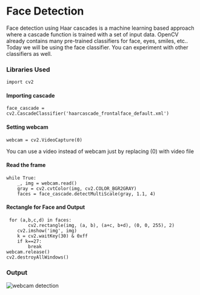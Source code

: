 
# **Face  Detection**

Face detection using Haar cascades is a machine learning based approach where a cascade function is trained with a set of input data. OpenCV already contains many pre-trained classifiers for face, eyes, smiles, etc.. Today we will be using the face classifier. You can experiment with other classifiers as well.

### Libraries Used

```
import cv2
```

#### Importing cascade

```
face_cascade = cv2.CascadeClassifier('haarcascade_frontalface_default.xml')
```
#### Setting webcam

```
webcam = cv2.VideoCapture(0)
```
You can use a video instead of webcam just by replacing (0) with video file

####  Read the frame
```
while True:
    _, img = webcam.read()
    gray = cv2.cvtColor(img, cv2.COLOR_BGR2GRAY)
    faces = face_cascade.detectMultiScale(gray, 1.1, 4)
```

#### Rectangle for Face and Output

```
 for (a,b,c,d) in faces:
        cv2.rectangle(img, (a, b), (a+c, b+d), (0, 0, 255), 2)
    cv2.imshow('img', img)
    k = cv2.waitKey(30) & 0xff
    if k==27:
        break
webcam.release()
cv2.destroyAllWindows()
```
### Output

![webcam detection](https://user-images.githubusercontent.com/90252937/138077050-5e3ddd30-f1e6-48b3-8d04-9c34ed9e2e71.jpeg)
